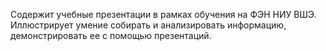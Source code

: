 Содержит учебные презентации в рамках обучения на ФЭН НИУ ВШЭ. Иллюстрирует умение собирать и анализировать информацию, демонстрировать ее с помощью презентаций.
